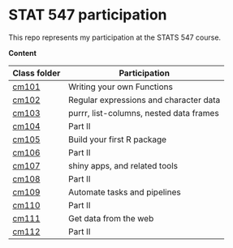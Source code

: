 # STAT 547 participation

This repo represents my participation at the STATS 547 course.

**Content**

Class folder | Participation
------|--------------
[cm101]() | Writing your own Functions
[cm102]() | Regular expressions and character data
[cm103]() | purrr, list-columns, nested data frames
[cm104]() | Part II
[cm105]() | Build your first R package
[cm106]() | Part II
[cm107]() | shiny apps, and related tools
[cm108]() | Part II
[cm109]() | Automate tasks and pipelines
[cm110]() | Part II
[cm111]() | Get data from the web
[cm112]() | Part II